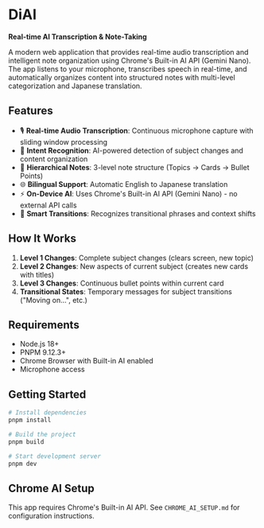# DiAI

**Real-time AI Transcription & Note-Taking**

A modern web application that provides real-time audio transcription and intelligent note organization using Chrome's Built-in AI API (Gemini Nano). The app listens to your microphone, transcribes speech in real-time, and automatically organizes content into structured notes with multi-level categorization and Japanese translation.

## Features

- 🎙️ **Real-time Audio Transcription**: Continuous microphone capture with sliding window processing
- 🧠 **Intent Recognition**: AI-powered detection of subject changes and content organization
- 📝 **Hierarchical Notes**: 3-level note structure (Topics → Cards → Bullet Points)  
- 🌐 **Bilingual Support**: Automatic English to Japanese translation
- ⚡ **On-Device AI**: Uses Chrome's Built-in AI API (Gemini Nano) - no external API calls
- 🎯 **Smart Transitions**: Recognizes transitional phrases and context shifts

## How It Works

1. **Level 1 Changes**: Complete subject changes (clears screen, new topic)
2. **Level 2 Changes**: New aspects of current subject (creates new cards with titles)
3. **Level 3 Changes**: Continuous bullet points within current card
4. **Transitional States**: Temporary messages for subject transitions ("Moving on...", etc.)

## Requirements

- Node.js 18+
- PNPM 9.12.3+
- Chrome Browser with Built-in AI enabled
- Microphone access

## Getting Started

```bash
# Install dependencies
pnpm install

# Build the project
pnpm build

# Start development server
pnpm dev
```

## Chrome AI Setup

This app requires Chrome's Built-in AI API. See `CHROME_AI_SETUP.md` for configuration instructions.
